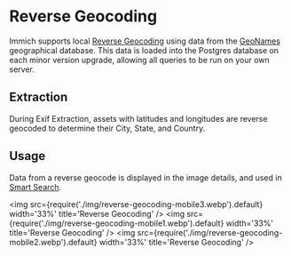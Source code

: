 # Reverse Geocoding

Immich supports local [Reverse Geocoding](https://en.wikipedia.org/wiki/Reverse_geocoding) using data from the [GeoNames](https://www.geonames.org/) geographical database. This data is loaded into the Postgres database on each minor version upgrade, allowing all queries to be run on your own server.

## Extraction

During Exif Extraction, assets with latitudes and longitudes are reverse geocoded to determine their City, State, and Country.

## Usage

Data from a reverse geocode is displayed in the image details, and used in [Smart Search](/features/searching.md).

<img src={require('./img/reverse-geocoding-mobile3.webp').default} width='33%' title='Reverse Geocoding' />
<img src={require('./img/reverse-geocoding-mobile1.webp').default} width='33%' title='Reverse Geocoding' />
<img src={require('./img/reverse-geocoding-mobile2.webp').default} width='33%' title='Reverse Geocoding' />
